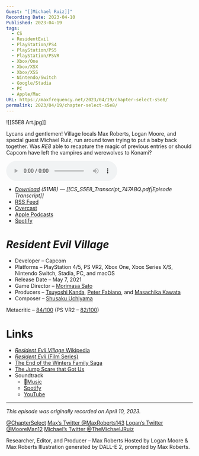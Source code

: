 ```yaml
---
Guest: "[[Michael Ruiz]]"
Recording Date: 2023-04-10
Published: 2023-04-19
tags:
  - CS
  - ResidentEvil
  - PlayStation/PS4
  - PlayStation/PS5
  - PlayStation/PSVR
  - Xbox/One
  - Xbox/XSX
  - Xbox/XSS
  - Nintendo/Switch
  - Google/Stadia
  - PC
  - Apple/Mac
URL: https://maxfrequency.net/2023/04/19/chapter-select-s5e8/
permalink: 2023/04/19/chapter-select-s5e8/
---
```

![[S5E8 Art.jpg]]

Lycans and gentlemen! Village locals Max Roberts, Logan Moore, and special guest Michael Ruiz, run around town trying to put a baby back together. Was *RE8* able to recapture the magic of previous entries or should Capcom have left the vampires and werewolves to Konami?

<audio controls>
  <source src="https://traffic.libsyn.com/chapterselectpod/CS_S5E8_Final.mp3">
</audio>

- *[Download](https://traffic.libsyn.com/chapterselectpod/CS_S5E8_Final.mp3) (51MB)  — [[CS_S5E8_Transcript_747ABQ.pdf|Episode Transcript]]*
- [RSS Feed](https://chapterselectpod.libsyn.com/rss)
- [Overcast](https://overcast.fm/itunes1568777352/chapter-select)
- [Apple Podcasts](https://podcasts.apple.com/us/podcast/chapter-select/id1568777352)
- [Spotify](https://open.spotify.com/show/4f1TLZXbwtSX7uHROe9KlS)
# *Resident Evil Village*

- Developer – Capcom
- Platforms – PlayStation 4/5, PS VR2, Xbox One, Xbox Series X/S, Nintendo Switch, Stadia, PC, and macOS
- Release Date – May 7, 2021
- Game Director – [Morimasa Sato](https://www.mobygames.com/developer/sheet/view/developerId,818572/)
- Producers – [Tsuyoshi Kanda](https://www.mobygames.com/developer/sheet/view/developerId,181990/), [Peter Fabiano](https://www.mobygames.com/developer/sheet/view/developerId,362368/), and [Masachika Kawata](https://www.mobygames.com/developer/sheet/view/developerId,87137/)
- Composer – [Shusaku Uchiyama](https://www.mobygames.com/developer/sheet/view/developerId,110737/)

Metacritic – [84/100](https://www.metacritic.com/game/playstation-5/resident-evil-village) (PS VR2 – [82/100](https://www.metacritic.com/game/playstation-5/resident-evil-village-vr))
# Links

- [*Resident Evil Village* Wikipedia](https://en.wikipedia.org/wiki/Resident_Evil_Village)
- [*Resident Evil* (Film Series)](https://en.wikipedia.org/wiki/Resident_Evil_(film_series))
- [The End of the Winters Family Saga](https://www.ign.com/articles/resident-evil-villages-shadows-of-rose-dlc-will-conclude-the-winters-family-saga)
- [The Jump Scare that Got Us](https://youtube.com/watch?v=-V7SYv6rilU&t=285)
- Soundtrack
	- [Music](https://music.apple.com/us/album/biohazard-village-original-soundtrack/1564016784)
	- [Spotify](https://open.spotify.com/album/0OmHth9izCltpC5ggqkLkA)
	- [YouTube](https://youtube.com/playlist?list=OLAK5uy_ny_vJWUPBLXpWTa5j218KTcwn6GSGqp6w&feature=share)

---
*This episode was originally recorded on April 10, 2023.*

[@ChapterSelect](https://www.twitter.com/chapterselect)
[Max’s Twitter @MaxRoberts143](https://www.twitter.com/maxroberts143)
[Logan’s Twitter @MooreMan12](https://www.twitter.com/mooreman12)
[Michael’s Twitter @TheMichaelJRuiz](https://www.twitter.com/TheMichaelJRuiz)

Researcher, Editor, and Producer – Max Roberts
Hosted by Logan Moore & Max Roberts
Illustration generated by DALL-E 2, prompted by Max Roberts.